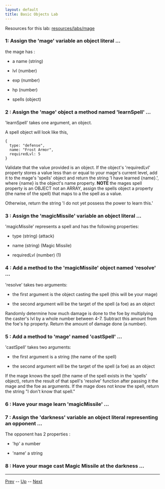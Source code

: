```yaml
---
layout: default
title: Basic Objects Lab
---
```


Resources for this lab: [resources/labs/mage](resources/labs/mage)

### 1: Assign the 'mage' variable an object literal ...  

the mage has :

* a name (string)

* lvl (number)

* exp (number)

* hp (number)

* spells (object)

### 2 : Assign the 'mage' object a method named 'learnSpell' ...  

'learnSpell' takes one argument, an object.  

A spell object will look like this,
```
{
  type: "defense",
  name: "Frost Armor",
  requiredLvl: 5
}
```

Validate that the value provided is an object. If the object's 'requiredLvl'
property stores a value less than or equal to your mage's current level, add it
to the mage's 'spells' object and return the string 'I have learned {name}.',
where {name} is the object's name property. **NOTE** the mages spell property is an OBJECT not an ARRAY, assign the spells object a property (the name of the spell) that maps to a the spell as a value.

Otherwise, return the string 'I do not yet possess the power to learn this.'

### 3 : Assign the 'magicMissile' variable an object literal ...  

'magicMissile' represents a spell and has the following properties:  

* type (string) (attack)

* name (string) (Magic Missile)

* requiredLvl (number) (1)

### 4 : Add a method to the 'magicMissile' object named 'resolve' ...  

'resolve' takes two arguments:  

* the first argument is the object casting the spell (this will be your mage)

* the second argument will be the target of the spell (a foe) as an object

Randomly determine how much damage is done to the foe by multiplying the caster's lvl by a whole number between 4-7. Subtract this amount from the foe's hp property. Return the amount of damage done (a number).

### 5 : Add a method to 'mage' named 'castSpell' ...  

'castSpell' takes two arguments:  

* the first argument is a string (the name of the spell)

* the second argument will be the target of the spell (a foe) as an object

If the mage knows the spell (the name of the spell exists in the 'spells' object),
return the result of that spell's 'resolve' function after passing it the mage
and the foe as arguments. If the mage does not know the spell, return the string
"I don't know that spell."

### 6 : Have your mage learn 'magicMissile' ...

### 7 : Assign the 'darkness' variable an object literal representing an opponent ...  

The opponent has 2 properties :  

* 'hp' a number

* 'name' a string

### 8 : Have your mage cast Magic Missile at the darkness ...

<hr>

[Prev](modules.md) -- [Up](README.md) -- [Next](gameLogic-labs.md)

